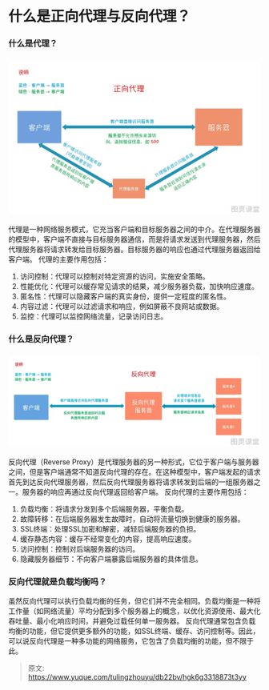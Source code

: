 # 什么是正向代理与反向代理？


### 什么是代理？

### ![正向代理.png](./img/0Bab8NdnnKB1nICP/1716887047399-3042cb84-86ac-4206-b94b-83dcd3ef22e2-814772.png)
代理是一种网络服务模式，它充当客户端和目标服务器之间的中介。在代理服务器的模型中，客户端不直接与目标服务器通信，而是将请求发送到代理服务器，然后代理服务器将请求转发给目标服务器。目标服务器的响应也通过代理服务器返回给客户端。
代理的主要作用包括：

1. 访问控制：代理可以控制对特定资源的访问，实施安全策略。
2. 性能优化：代理可以缓存常见请求的结果，减少服务器负载，加快响应速度。
3. 匿名性：代理可以隐藏客户端的真实身份，提供一定程度的匿名性。
4. 内容过滤：代理可以过滤请求和响应，例如屏蔽不良网站或数据。
5. 监控：代理可以监控网络流量，记录访问日志。

### 什么是反向代理？

### ![反向代理.png](./img/0Bab8NdnnKB1nICP/1716887051179-b835faad-a9a6-4bb5-add7-63e100c5e7de-420079.png)
反向代理（Reverse Proxy）是代理服务器的另一种形式，它位于客户端与服务器之间，但是客户端通常不知道反向代理的存在。在这种模型中，客户端发起的请求首先到达反向代理服务器，然后反向代理服务器将请求转发到后端的一组服务器之一。服务器的响应再通过反向代理返回给客户端。
反向代理的主要作用包括：

1. 负载均衡：将请求分发到多个后端服务器，平衡负载。
2. 故障转移：在后端服务器发生故障时，自动将流量切换到健康的服务器。
3. SSL终端：处理SSL加密和解密，减轻后端服务器的负担。
4. 缓存静态内容：缓存不经常变化的内容，提高响应速度。
5. 访问控制：控制对后端服务器的访问。
6. 隐藏服务器细节：不向客户端暴露后端服务器的具体信息。

### 反向代理就是负载均衡吗？
虽然反向代理可以执行负载均衡的任务，但它们并不完全相同。负载均衡是一种将工作量（如网络流量）平均分配到多个服务器上的概念，以优化资源使用、最大化吞吐量、最小化响应时间，并避免过载任何单一服务器。
反向代理通常包含负载均衡的功能，但它提供更多额外的功能，如SSL终端、缓存、访问控制等。因此，可以说反向代理是一种多功能的网络服务，它包含了负载均衡的功能，但不限于此。

 


> 原文: <https://www.yuque.com/tulingzhouyu/db22bv/hgk6g3318873t3yy>